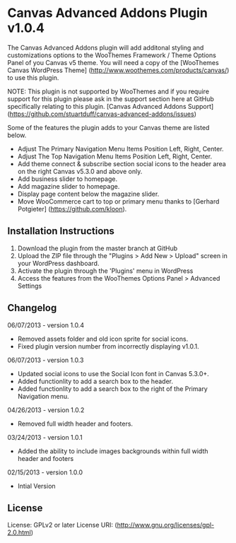 # Canvas Advanced Addons Plugin v1.0.4 #

The Canvas Advanced Addons plugin will add additonal styling and customizations options to the WooThemes Framework / Theme Options Panel of you Canvas v5 theme. You will need a copy of the [WooThemes Canvas WordPress Theme] (http://www.woothemes.com/products/canvas/) to use this plugin.

NOTE: This plugin is not supported by WooThemes and if you require support for this plugin please ask in the support section here at GitHub specifically relating to this plugin. [Canvas Advanced Addons Support] (https://github.com/stuartduff/canvas-advanced-addons/issues)

Some of the features the plugin adds to your Canvas theme are listed below.

* Adjust The Primary Navigation Menu Items Position Left, Right, Center.
* Adjust The Top Navigation Menu Items Position Left, Right, Center.
* Add theme connect & subscribe section social icons to the header area on the right Canvas v5.3.0 and above only.
* Add business slider to homepage.
* Add magazine slider to homepage.
* Display page content below the magazine slider.
* Move WooCommerce cart to top or primary menu thanks to [Gerhard Potgieter] (https://github.com/kloon).

## Installation Instructions ##

1. Download the plugin from the master branch at GitHub
2. Upload the ZIP file through the "Plugins > Add New > Upload" screen in your WordPress dashboard.
3. Activate the plugin through the 'Plugins' menu in WordPress
4. Access the features from the WooThemes Options Panel > Advanced Settings

## Changelog ##

06/07/2013 - version 1.0.4

* Removed assets folder and old icon sprite for social icons.
* Fixed plugin version number from incorrectly displaying v1.0.1.

06/07/2013 - version 1.0.3

* Updated social icons to use the Social Icon font in Canvas 5.3.0+.
* Added functionlity to add a search box to the header.
* Added functionlity to add a search box to the right of the Primary Navigation menu.

04/26/2013 - version 1.0.2

* Removed full width header and footers.

03/24/2013 - version 1.0.1

* Added the ability to include images backgrounds within full width header and footers

02/15/2013 - version 1.0.0

* Intial Version

## License ##

License: GPLv2 or later
License URI: (http://www.gnu.org/licenses/gpl-2.0.html)
